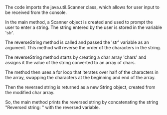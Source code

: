 The code imports the java.util.Scanner class, which allows for user input to be received from the console.

In the main method, a Scanner object is created and used to prompt the user to enter a string. The string entered by the user is stored in the variable 'str'.

The reverseString method is called and passed the 'str' variable as an argument. This method will reverse the order of the characters in the string.

The reverseString method starts by creating a char array 'chars' and assigns it the value of the string converted to an array of chars.

The method then uses a for loop that iterates over half of the characters in the array, swapping the characters at the beginning and end of the array.

Then the reversed string is returned as a new String object, created from the modified char array.

So, the main method prints the reversed string by concatenating the string "Reversed string: " with the reversed variable.




